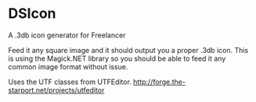 # DSIcon
A .3db icon generator for Freelancer

Feed it any square image and it should output you a proper .3db icon.
This is using the Magick.NET library so you should be able to feed it any common image format without issue.

Uses the UTF classes from UTFEditor.
http://forge.the-starport.net/projects/utfeditor
